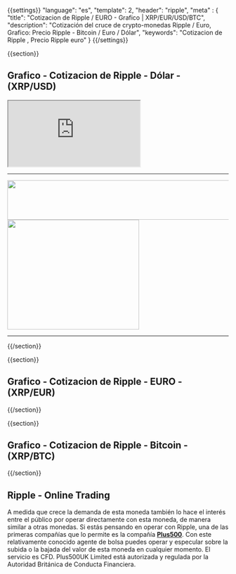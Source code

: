 {{settings}}
  "language": "es",
  "template": 2,
  "header": "ripple",
  "meta" : {
    "title": "Cotizacion de Ripple / EURO - Grafico | XRP/EUR/USD/BTC",
    "description": "Cotización del cruce de crypto-monedas Ripple  / Euro, Grafico: Precio Ripple  - Bitcoin / Euro / Dólar",
    "keywords": "Cotizacion de Ripple , Precio Ripple  euro"
  }
{{/settings}}

{{section}}


## **Grafico** - Cotizacion de Ripple  - Dólar - **(XRP/USD)**

<div class="container kurz">
<a href="http://blog.forexsrovnavac.cz/spain"></a>
<a href="http://blog.forexsrovnavac.cz/spain"></a>
<iframe src="http://marketools.plus500.com/Widgets/InstrumentChartContainer?hl=es&cty=ES&id=66349&tags=widg+chart+litecoin&pl=2&instSymb=XRPUSD"></iframe>
</div>


- - - 

<div class="row">
<div class="col-md-8 hidden-sm hidden-xs">
<a href="http://blog.forexsrovnavac.cz/spain"  target="_blank">
 <img src="http://cdn.plus500.com/Media/Banners/970x90/28718.gif?set=Cryptocurrencies_CySec" width="1125" height="90"/>
</a>
</div>
<div class="col-sm-6 col-xs-12 hidden-md hidden-lg">
<a href="http://blog.forexsrovnavac.cz/spain"  target="_blank">
 <img src="http://cdn.plus500.com/Media/Banners/300x250/28708.gif?set=Cryptocurrencies_CySec" width="300" height="250"/>
</a>
</div>
</div>

- - -

{{/section}}



{{section}}


## **Grafico** - Cotizacion de Ripple - EURO - **(XRP/EUR)**


<!-- TradingView Widget BEGIN -->
<script type="text/javascript">
baseUrl = "https://widgets.cryptocompare.com/";
var scripts = document.getElementsByTagName("script");
var embedder = scripts[ scripts.length - 1 ];
(function (){
var appName = encodeURIComponent(window.location.hostname);
if(appName==""){appName="local";}
var s = document.createElement("script");
s.type = "text/javascript";
s.async = true;
var theUrl = baseUrl+'serve/v3/coin/chart?fsym=XRP&tsyms=EUR,';
s.src = theUrl + ( theUrl.indexOf("?") >= 0 ? "&" : "?") + "app=" + appName;
embedder.parentNode.appendChild(s);
})();
</script>
<!-- TradingView Widget END -->


{{/section}}





{{section}}

## **Grafico** - Cotizacion de Ripple - Bitcoin - **(XRP/BTC)**

<!-- TradingView Widget BEGIN -->
<script type="text/javascript" src="https://d33t3vvu2t2yu5.cloudfront.net/tv.js"></script>
<script type="text/javascript">
new TradingView.widget({
  "width": '100%',
  "height": 400,
  "symbol": "BITFINEX:XRPBTC",
  "interval": "60",
  "timezone": "Etc/UTC",
  "theme": "White",
  "style": "1",
  "locale": "en",
  "toolbar_bg": "#f1f3f6",
  "allow_symbol_change": true,
  "hideideas": true,
  "show_popup_button": true,
  "popup_width": "1000",
  "popup_height": "650"
});
</script>
<!-- TradingView Widget END -->


{{/section}}

## Ripple - Online Trading

A medida que crece la demanda de esta moneda también lo hace el interés entre el público por operar directamente con esta moneda, de manera similar a otras monedas. Si estás pensando en operar con Ripple, una de las primeras compañías que lo permite es la compañía [**Plus500**](http://blog.forexsrovnavac.cz/spain). Con este relativamente conocido agente de bolsa puedes operar y especular sobre la subida o la bajada del valor de esta moneda en cualquier momento. El servicio es CFD. Plus500UK Limited está autorizada y regulada  por la Autoridad Británica de Conducta Financiera.